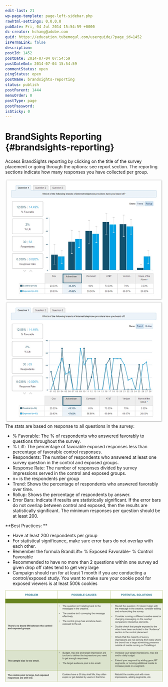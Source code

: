 ```yaml
---
edit-last: 21
wp-page-template: page-left-sidebar.php
rawhtml-settings: 0,0,0,0
pubDate: Fri, 04 Jul 2014 15:54:59 +0000
dc-creator: hchang@adobe.com
guid: https://education.tubemogul.com/userguide/?page_id=1452
isPermaLink: false
description: 
postId: 1452
postDate: 2014-07-04 07:54:59
postDateGmt: 2014-07-04 15:54:59
commentStatus: open
pingStatus: open
postName: brandsights-reporting
status: publish
postParent: 1444
menuOrder: 0
postType: page
postPassword: 
isSticky: 0
---
```


# BrandSights Reporting {#brandsights-reporting}

Access BrandSights reporting by clicking on the title of the survey placement or going through the options:  see report section. The reporting sections indicate how many responses you have collected per group.
  
[ ![brand sights reporting 1](assets/brand-sights-reporting-1.jpg)](assets/brand-sights-reporting-1.jpg) [ ![brand sights reporting 2](assets/brand-sights-reporting-2.jpg)](assets/brand-sights-reporting-2.jpg)
The stats are based on response to all questions in the survey:

* % Favorable: The % of respondents who answered favorably to questions throughout the survey.
* % Lift: The percentage of favorable exposed responses less than percentage of favorable control responses.
* Respondents: The number of respondents who answered at least one survey question in the control and exposed groups.
* Response Rate: The number of responses divided by survey impressions served in the control and exposed groups.
* n=  is the respondents per group
* Trend: Shows the percentage of respondents who answered favorably over time.
* Rollup: Shows the percentage of respondents by answer.
* Error Bars: Indicate if results are statistically significant. If the error bars do not overlap between control and exposed, then the results are statistically significant. The minimum responses per question should be at least 200.

**Best Practices: **

* Have at least 200 respondents per group
* For statistical significance, make sure error bars do not overlap with each other.
* Remember the formula BrandLift= % Exposed Favorable- % Control Favorable
* Recommended to have no more than 2 questions within one survey ad given drop off rates tend to get very large
* Campaign should run for at least 1 month if you are conducting a control/exposed study. You want to make sure your cookie pool for exposed viewers is at least 500k cookies

[ ![BS3](assets/bs3-1024x588.png)](assets/bs3.png) 